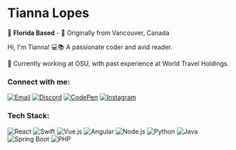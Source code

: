 # Tianna Lopes

🌴 **Florida Based** - 🍁 Originally from Vancouver, Canada

Hi, I'm Tianna! 💻📚 A passionate coder and avid reader.

🏢 Currently working at OSU, with past experience at World Travel Holdings.

### Connect with me:
[![Email](https://img.shields.io/badge/Email-D14836?style=for-the-badge&logo=gmail&logoColor=white)](mailto:tiannaalinalopes@gmail.com)
[![Discord](https://img.shields.io/badge/Discord-7289DA?style=for-the-badge&logo=discord&logoColor=white)](Your-Discord-Link)
[![CodePen](https://img.shields.io/badge/CodePen-000000?style=for-the-badge&logo=codepen&logoColor=white)](Your-CodePen-Link)
[![Instagram](https://img.shields.io/badge/Instagram-E4405F?style=for-the-badge&logo=instagram&logoColor=white)](Your-Instagram-Link)

### Tech Stack:
![React](https://img.shields.io/badge/React-20232A?style=for-the-badge&logo=react&logoColor=61DAFB)
![Swift](https://img.shields.io/badge/Swift-FA7343?style=for-the-badge&logo=swift&logoColor=white)
![Vue.js](https://img.shields.io/badge/Vue.js-35495E?style=for-the-badge&logo=vue.js&logoColor=4FC08D)
![Angular](https://img.shields.io/badge/Angular-DD0031?style=for-the-badge&logo=angular&logoColor=white)
![Node.js](https://img.shields.io/badge/Node.js-43853D?style=for-the-badge&logo=node-dot-js&logoColor=white)
![Python](https://img.shields.io/badge/Python-3776AB?style=for-the-badge&logo=python&logoColor=white)
![Java](https://img.shields.io/badge/Java-007396?style=for-the-badge&logo=java&logoColor=white)
![Spring Boot](https://img.shields.io/badge/Spring_Boot-6DB33F?style=for-the-badge&logo=spring-boot&logoColor=white)
![PHP](https://img.shields.io/badge/PHP-777BB4?style=for-the-badge&logo=php&logoColor=white)
